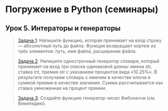 # Погружение в Python (семинары)
## Урок 5. Интераторы и генераторы

> [Задача 1](https://github.com/XYI7I/GeekBrains/tree/main/Geek/Python/lesson5/task1/main.py): Напишите функцию, которая принимает на вход строку — абсолютный путь до файла. Функция возвращает кортеж из трёх элементов: путь, имя файла, расширение файла.

> [Задача 2](https://github.com/XYI7I/GeekBrains/tree/main/Geek/Python/lesson5/task2/main.py): Напишите однострочный генератор словаря, который принимает на вход три списка одинаковой длины: имена str, ставка int, премия str с указанием процентов вида «10.25%». В результате получаем словарь с именем в качестве ключа и суммой премии в качестве значения. Сумма рассчитывается как ставка умноженная на процент премии.

> [Задача 3](https://github.com/XYI7I/GeekBrains/tree/main/Geek/Python/lesson5/task3/main.py): Создайте функцию генератор чисел Фибоначчи (см. Википедию).